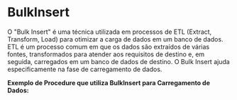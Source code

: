 # BulkInsert


O "Bulk Insert" é uma técnica utilizada em processos de ETL (Extract, Transform, Load) para otimizar a carga de dados em um banco de dados. ETL é um processo comum em que os dados são extraídos de várias fontes, transformados para atender aos requisitos de destino e, em seguida, carregados em um banco de dados de destino. O Bulk Insert ajuda especificamente na fase de carregamento de dados. 

<b>Exemplo de Procedure que utiliza BulkInsert para Carregamento de Dados:</b>
